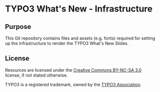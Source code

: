 # TYPO3 What's New - Infrastructure

## Purpose

This Git repository contains files and assets (e.g. fonts) required for setting up the infrastructure to render the TYPO3 What's New Slides.

## License

Resources are licensed under the [Creative Commons BY-NC-SA 3.0](https://creativecommons.org/licenses/by-nc-sa/3.0/) license, if not stated otherwise.

TYPO3 is a registered trademark, owned by the [TYPO3 Association](https://typo3.org/project/association/).
